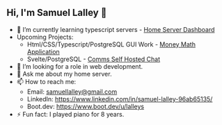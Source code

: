 ## Hi, I'm Samuel Lalley 👋

- 🔭 I’m currently learning typescript servers - [Home Server Dashboard](https://github.com/LalleyDev/Dashboard)
- Upcoming Projects:
  - Html/CSS/Typescript/PostgreSQL GUI Work - [Money Math Application](https://github.com/LalleyDev/moneyMath)
  - Svelte/PostgreSQL - [Comms Self Hosted Chat](https://github.com/LalleyDev/Comms)
- 🤔 I’m looking for a role in web development.
- 💬 Ask me about my home server.
- 📫 How to reach me:
  - Email: samuellalley@gmail.com
  - LinkedIn: https://www.linkedin.com/in/samuel-lalley-96ab65135/
  - Boot.dev: https://www.boot.dev/u/lalleys
- ⚡ Fun fact: I played piano for 8 years.
